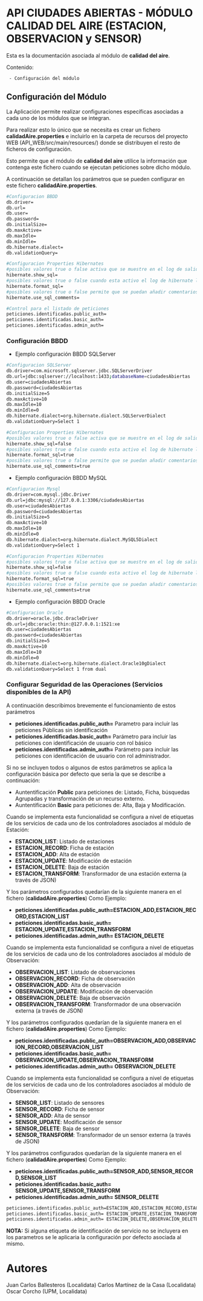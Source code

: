 
# API CIUDADES ABIERTAS - MÓDULO CALIDAD DEL AIRE (ESTACION, OBSERVACION y SENSOR)

Esta es la documentación asociada al módulo de **calidad del aire**.

Contenido:
   
     - Configuración del módulo 



## Configuración del Módulo

La Aplicación permite realizar configuraciones específicas asociadas a cada uno de los módulos que se integran.

Para realizar esto lo único que se necesita es crear un fichero **calidadAire.properties** e incluirlo en la carpeta de recursos del proyecto WEB (API_WEB/src/main/resources/) donde se distribuyen el resto de ficheros de configuración.

Esto permite que el módulo de **calidad del aire** utilice la información que contenga este fichero cuando se ejecutan peticiones sobre dicho módulo.

A continuación se detallan los parámetros que se pueden configurar en este fichero **calidadAire.properties**.


```sh
#Configuracion BBDD
db.driver=
db.url=
db.user=
db.password=
db.initialSize=
db.maxActive=
db.maxIdle=
db.minIdle=
db.hibernate.dialect=
db.validationQuery=

#Configuracion Properties Hibernates
#posibles valores true o false activa que se muestre en el log de salida todas las sentencias de hibernate que se ejecutan en la aplicación.
hibernate.show_sql=
#posibles valores true o false cuando esta activo el log de hibernate las sentencias de SQL se les da formato para que puedan verse en mas de una unica linea de log.
hibernate.format_sql=
#posibles valores true o false permite que se puedan añadir comentarios a las sentencias de SQL mediante programación
hibernate.use_sql_comments=

#Control para el listado de peticiones 
peticiones.identificadas.public_auth=
peticiones.identificadas.basic_auth=
peticiones.identificadas.admin_auth= 

```

### Configuración BBDD

- Ejemplo configuración BBDD SQLServer

```sh
#Configuracion SQLServer
db.driver=com.microsoft.sqlserver.jdbc.SQLServerDriver
db.url=jdbc:sqlserver://localhost:1433;databaseName=ciudadesAbiertas
db.user=ciudadesAbiertas
db.password=ciudadesAbiertas
db.initialSize=5
db.maxActive=10
db.maxIdle=10
db.minIdle=0
db.hibernate.dialect=org.hibernate.dialect.SQLServerDialect
db.validationQuery=Select 1

#Configuracion Properties Hibernates
#posibles valores true o false activa que se muestre en el log de salida todas las sentencias de hibernate que se ejecutan en la aplicación.
hibernate.show_sql=false
#posibles valores true o false cuando esta activo el log de hibernate las sentencias de SQL se les da formato para que puedan verse en mas de una unica linea de log.
hibernate.format_sql=true
#posibles valores true o false permite que se puedan añadir comentarios a las sentencias de SQL mediante programación
hibernate.use_sql_comments=true
```


- Ejemplo configuración BBDD MySQL

```sh
#Configuracion Mysql
db.driver=com.mysql.jdbc.Driver
db.url=jdbc:mysql://127.0.0.1:3306/ciudadesAbiertas
db.user=ciudadesAbiertas
db.password=ciudadesAbiertas
db.initialSize=5
db.maxActive=10
db.maxIdle=10
db.minIdle=0
db.hibernate.dialect=org.hibernate.dialect.MySQL5Dialect
db.validationQuery=Select 1

#Configuracion Properties Hibernates
#posibles valores true o false activa que se muestre en el log de salida todas las sentencias de hibernate que se ejecutan en la aplicación.
hibernate.show_sql=false
#posibles valores true o false cuando esta activo el log de hibernate las sentencias de SQL se les da formato para que puedan verse en mas de una unica linea de log.
hibernate.format_sql=true
#posibles valores true o false permite que se puedan añadir comentarios a las sentencias de SQL mediante programación
hibernate.use_sql_comments=true
```


- Ejemplo configuración BBDD Oracle

```sh
#Configuracion Oracle
db.driver=oracle.jdbc.OracleDriver
db.url=jdbc:oracle:thin:@127.0.0.1:1521:xe
db.user=ciudadesAbiertas
db.password=ciudadesAbiertas
db.initialSize=5
db.maxActive=10
db.maxIdle=10
db.minIdle=0
db.hibernate.dialect=org.hibernate.dialect.Oracle10gDialect
db.validationQuery=Select 1 from dual
```


### Configurar Seguridad de las Operaciones (Servicios disponibles de la API)
A continuación describimos brevemente el funcionamiento de estos parámetros
- **peticiones.identificadas.public_auth=**  Parametro para incluir las peticiones Públicas sin identificación
- **peticiones.identificadas.basic_auth=** Parámetro para incluir las peticiones con identificación de usuario con rol básico
- **peticiones.identificadas.admin_auth=**
Parámetro para incluir las peticiones con identificación de usuario con rol administrador. 

Si no se incluyen todos o algunos de estos parámetros se aplica la configuración básica por defecto que seria la que se describe a continuación:
- Auntentificación **Public** para peticiones de: Listado, Ficha, búsquedas Agrupadas y transformación de un recurso externo.
- Auntentificación **Basic** para peticiones de: Alta, Baja y Modificación.

Cuando se implementa esta funcionalidad se configura a nivel de etiquetas de los servicios de cada uno de los controladores asociados al módulo de Estación:
- **ESTACION_LIST**: Listado de estaciones
- **ESTACION_RECORD**: Ficha de estación
- **ESTACION_ADD**:  Alta de estación
- **ESTACION_UPDATE**: Modificación de estación
- **ESTACION_DELETE**: Baja de estación
- **ESTACION_TRANSFORM**: Transformador de una estación externa (a través de JSON)

Y los parámetros configurados quedarían de la siguiente manera en el fichero (**calidadAire.properties**) Como Ejemplo:
- **peticiones.identificadas.public_auth=ESTACION_ADD,ESTACION_RECORD,ESTACION_LIST**
- **peticiones.identificadas.basic_auth= ESTACION_UPDATE,ESTACION_TRANSFORM**
- **peticiones.identificadas.admin_auth= ESTACION_DELETE**

Cuando se implementa esta funcionalidad se configura a nivel de etiquetas de los servicios de cada uno de los controladores asociados al módulo de Observación:
- **OBSERVACION_LIST**: Listado de observaciones
- **OBSERVACION_RECORD**: Ficha de observación
- **OBSERVACION_ADD**:  Alta de observación
- **OBSERVACION_UPDATE**: Modificación de observación
- **OBSERVACION_DELETE**: Baja de observación
- **OBSERVACION_TRANSFORM**: Transformador de una observación externa (a través de JSON)

Y los parámetros configurados quedarían de la siguiente manera en el fichero (**calidadAire.properties**) Como Ejemplo:
- **peticiones.identificadas.public_auth=OBSERVACION_ADD,OBSERVACION_RECORD,OBSERVACION_LIST**
- **peticiones.identificadas.basic_auth= OBSERVACION_UPDATE,OBSERVACION_TRANSFORM**
- **peticiones.identificadas.admin_auth= OBSERVACION_DELETE**

Cuando se implementa esta funcionalidad se configura a nivel de etiquetas de los servicios de cada uno de los controladores asociados al módulo de Observación:
- **SENSOR_LIST**: Listado de sensores
- **SENSOR_RECORD**: Ficha de sensor
- **SENSOR_ADD**:  Alta de sensor
- **SENSOR_UPDATE**: Modificación de sensor
- **SENSOR_DELETE**: Baja de sensor
- **SENSOR_TRANSFORM**: Transformador de un sensor externa (a través de JSON)

Y los parámetros configurados quedarían de la siguiente manera en el fichero (**calidadAire.properties**) Como Ejemplo:
- **peticiones.identificadas.public_auth=SENSOR_ADD,SENSOR_RECORD,SENSOR_LIST**
- **peticiones.identificadas.basic_auth= SENSOR_UPDATE,SENSOR_TRANSFORM**
- **peticiones.identificadas.admin_auth= SENSOR_DELETE**





```sh
peticiones.identificadas.public_auth=ESTACION_ADD,ESTACION_RECORD,ESTACION_LIST,OBSERVACION_ADD,OBSERVACION_RECORD,OBSERVACION_LIST,SENSOR_ADD,SENSOR_RECORD,SENSOR_LIST
peticiones.identificadas.basic_auth= ESTACION_UPDATE,ESTACION_TRANSFORM,OBSERVACION_UPDATE,OBSERVACION_TRANSFORM
peticiones.identificadas.admin_auth= ESTACION_DELETE,OBSERVACION_DELETE,SENSOR_DELETE
```

**NOTA:** Si alguna etiqueta de identificación de servicio no se incluyera en los parametros se le aplicaria la configuración por defecto asociada al mismo.



# Autores
Juan Carlos Ballesteros (Localidata)
Carlos Martínez de la Casa (Localidata)
Oscar Corcho (UPM, Localidata)